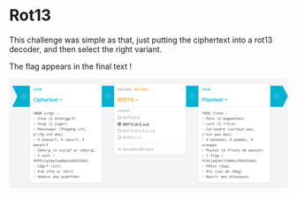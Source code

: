 # Rot13

This challenge was simple as that, just putting the ciphertext into a rot13 decoder, and then select the right variant.

The flag appears in the final text !

![1-1](rot13.png)  
